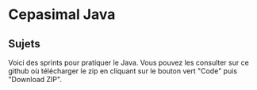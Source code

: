 # Cepasimal Java

## Sujets

Voici des sprints pour pratiquer le Java. 
Vous pouvez les consulter sur ce github où télécharger le zip en cliquant sur le bouton vert "Code" puis "Download ZIP".
